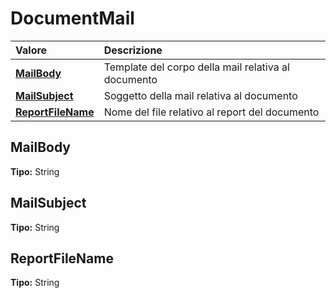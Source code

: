 # DocumentMail

| Valore | Descrizione |
| :--- | :--- |
| [**MailBody**](documentmail.md#mailbody) | Template del corpo della mail relativa al documento |
| [**MailSubject**](documentmail.md#mailsubject) | Soggetto della mail relativa al documento |
| [**ReportFileName**](documentmail.md#reportfilename) | Nome del file relativo al report del documento |

## MailBody

**Tipo:** String

## MailSubject

**Tipo:** String

## ReportFileName

**Tipo:** String

